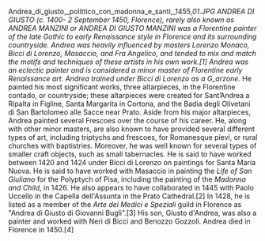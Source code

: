 Andrea_di_giusto,_polittico_con_madonna_e_santi,_1455,_01.JPG ANDREA DI GIUSTO (c. 1400- 2 September 1450, Florence), rarely also known as ANDREA MANZINI or ANDREA DI GIUSTO MANZINI was a Florentine painter of the late Gothic to early Renaissance style in Florence and its surrounding countryside. Andrea was heavily influenced by masters Lorenzo Monaco, Bicci di Lorenzo, Masaccio, and Fra Angelico, and tended to mix and match the motifs and techniques of these artists in his own work.[1] Andrea was an eclectic painter and is considered a minor master of Florentine early Renaissance art. Andrea trained under Bicci di Lorenzo as a G_arzone_. He painted his most significant works, three altarpieces, in the Florentine contado, or countryside; these altarpieces were created for Sant’Andrea a Ripalta in Figline, Santa Margarita in Cortona, and the Badia degli Olivetani di San Bartolomeo alle Sacce near Prato. Aside from his major altarpieces, Andrea painted several Frescoes over the course of his career. He, along with other minor masters, are also known to have provided several different types of art, including triptychs and frescoes, for Romanesque pievi, or rural churches with baptistries. Moreover, he was well known for several types of smaller craft objects, such as small tabernacles. He is said to have worked between 1420 and 1424 under Bicci di Lorenzo on paintings for Santa Maria Nuova. He is said to have worked with Masaccio in painting the _Life of San Giuliano_ for the Polyptych of Pisa, including the painting of the _Madonna and Child_, in 1426. He also appears to have collaborated in 1445 with Paolo Uccello in the Capella dell'Assunta in the Prato Cathedral.[2] In 1428, he is listed as a member of the _Arte dei Medici e Speziali_ guild in Florence as "Andrea di Giusto di Giovanni Bugli".[3] His son, Giusto d'Andrea, was also a painter and worked with Neri di Bicci and Benozzo Gozzoli. Andrea died in Florence in 1450.[4]
